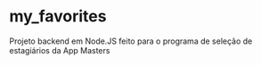 # my_favorites
Projeto backend em Node.JS feito para o programa de seleção de estagiários da App Masters
